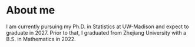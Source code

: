 # About me

I am currently pursuing my Ph.D. in Statistics at UW-Madison and expect to graduate in 2027. 
Prior to that, I graduated from Zhejiang University with a B.S. in Mathematics in 2022.
